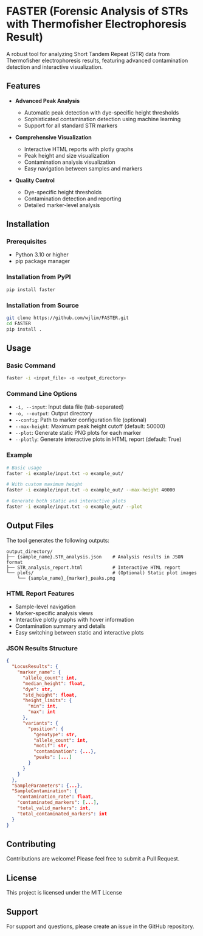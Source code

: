 # FASTER (Forensic Analysis of STRs with Thermofisher Electrophoresis Result)

A robust tool for analyzing Short Tandem Repeat (STR) data from Thermofisher electrophoresis results, featuring advanced contamination detection and interactive visualization.

## Features

- **Advanced Peak Analysis**
  - Automatic peak detection with dye-specific height thresholds
  - Sophisticated contamination detection using machine learning
  - Support for all standard STR markers

- **Comprehensive Visualization**
  - Interactive HTML reports with plotly graphs
  - Peak height and size visualization
  - Contamination analysis visualization
  - Easy navigation between samples and markers

- **Quality Control**
  - Dye-specific height thresholds
  - Contamination detection and reporting
  - Detailed marker-level analysis

## Installation

### Prerequisites

- Python 3.10 or higher
- pip package manager

### Installation from PyPI

```bash
pip install faster
```

### Installation from Source

```bash
git clone https://github.com/wjlim/FASTER.git
cd FASTER
pip install .
```

## Usage

### Basic Command

```bash
faster -i <input_file> -o <output_directory>
```

### Command Line Options

- `-i, --input`: Input data file (tab-separated)
- `-o, --output`: Output directory
- `--config`: Path to marker configuration file (optional)
- `--max-height`: Maximum peak height cutoff (default: 50000)
- `--plot`: Generate static PNG plots for each marker
- `--plotly`: Generate interactive plots in HTML report (default: True)

### Example

```bash
# Basic usage
faster -i example/input.txt -o example_out/

# With custom maximum height
faster -i example/input.txt -o example_out/ --max-height 40000

# Generate both static and interactive plots
faster -i example/input.txt -o example_out/ --plot
```

## Output Files

The tool generates the following outputs:

```
output_directory/
├── {sample_name}.STR_analysis.json    # Analysis results in JSON format
├── STR_analysis_report.html           # Interactive HTML report
└── plots/                             # (Optional) Static plot images
    └── {sample_name}_{marker}_peaks.png
```

### HTML Report Features

- Sample-level navigation
- Marker-specific analysis views
- Interactive plotly graphs with hover information
- Contamination summary and details
- Easy switching between static and interactive plots

### JSON Results Structure

```json
{
  "LocusResults": {
    "marker_name": {
      "allele_count": int,
      "median_height": float,
      "dye": str,
      "std_height": float,
      "height_limits": {
        "min": int,
        "max": int
      },
      "variants": {
        "position": {
          "genotype": str,
          "allele_count": int,
          "motif": str,
          "contamination": {...},
          "peaks": [...]
        }
      }
    }
  },
  "SampleParameters": {...},
  "SampleContamination": {
    "contamination_rate": float,
    "contaminated_markers": [...],
    "total_valid_markers": int,
    "total_contaminated_markers": int
  }
}
```

## Contributing

Contributions are welcome! Please feel free to submit a Pull Request.

## License

This project is licensed under the MIT License

## Support

For support and questions, please create an issue in the GitHub repository.
